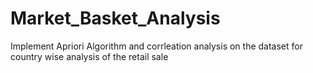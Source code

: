 # Market_Basket_Analysis
 Implement Apriori Algorithm and corrleation analysis on the dataset for country wise analysis of the retail sale
 
 
